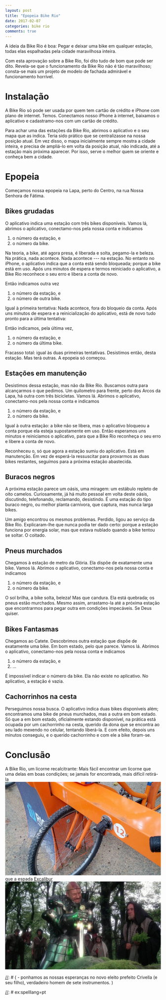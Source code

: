```yaml
---
layout: post
title: "Epopeia Bike Rio"
date: 2017-02-07
categories: bike rio
comments: true
---
```


A ideia da Bike Rio é boa:
Pegar e deixar uma bike em qualquer estação, todas elas espalhadas pela cidade maravilhosa inteira.

Com esta aprovação sobre a Bike Rio, foi dito tudo de bom que pode ser dito.
Revela-se que o funcionamento da Bike Rio não é tão maravilhoso;
consta-se mais um projeto de modelo de fachada admirável e funcionamento horrível.

# Instalação

A Bike Rio só pode ser usada por quem tem cartão de crédito e iPhone com plano de internet.
Temos.
Conectamos nosso iPhone à internet, baixamos o aplicativo e cadastramo-nos com um cartão de crédito.

Para achar uma das estações da Bike Rio, abrimos o aplicativo e o seu mapa que as indica.
Teria sido prático que se centralizasse na nossa posição atual.
Em vez disso, o mapa inicialmente sempre mostra a cidade inteira, e precisa de ampliá-lo em volta da posição atual, não indicada, até a estação mais próxima aparecer.
Por isso, serve o melhor quem se oriente e conheça bem a cidade.

# Epopeia

Começamos nossa epopeia na Lapa, perto do Centro, na rua Nossa Senhora de Fátima.

## Bikes grudadas

O aplicativo indica uma estação com três bikes disponíveis.
Vamos lá, abrimos o aplicativo, conectamo-nos pela nossa conta e indicamos

1. o número da estação, e
0. o número da bike.

Na teoria, a bike, até agora presa, é liberada e solta, pegamo-la e beleza.
Na prática, nada acontece.
Nada acontece --- na estação.
No entanto no iPhone, o aplicativo indica que a conta está sendo bloqueada;
porque a bike está em uso.
Após uns minutos de espera e termos reiniciado o aplicativo, a Bike Rio reconhece o seu erro e libera a conta de novo.

Então indicamos outra vez

1. o número da estação, e
0. o número de outra bike.

Igual à primeira tentativa: Nada acontece, fora do bloqueio da conta.
Após uns minutos de espera e a reinicialização do aplicativo, está de novo tudo pronto para a última tentativa:

Então indicamos, pela última vez,

1. o número da estação, e
0. o número da última bike.

Fracasso total: igual às duas primeiras tentativas.
Desistimos então, desta estação.
Mas terá outras.
A epopeia só começou.

## Estações em manutenção

Desistimos dessa estação, mas não da Bike Rio.
Buscamos outra para alcançarmos o que pedimos.
Um quilometro para frente, perto dos Arcos da Lapa, há outra com três bicicletas.
Vamos lá. Abrimos o aplicativo, conectamo-nos pela nossa conta e indicamos

1. o número da estação, e
0. o número da bike.

Igual à outra estação: a bike não se libera, mas o aplicativo bloqueou a conta porque ela esteja supostamente em uso.
Então esperamos uns minutos e reiniciamos o aplicativo, para que a Bike Rio reconheça o seu erro e libere a conta de novo.

Reconheceu o, só que agora a estação sumiu do aplicativo.
Está em manutenção.
Em vez de esperá-la ressuscitar para provarmos as duas bikes restantes, seguímos para a próxima estação abastecida.

## Buracos negros

A próxima estação parece um oásis, uma miragem:
um estábulo repleto de oito camelos.
Curiosamente, já há muito pessoal em volta deste oásis, discutindo, telefonando, reclamando, desistindo.
É uma estação do tipo buraco negro, ou melhor planta carnívora, que captura, mas nunca larga bikes.

[//]: # ( Quem saiba, talvez por causa da sua pilha solar assombrada. )

Um amigo encontrou os mesmos problemas.
Perdido, ligou ao serviço da Bike Rio.
Explicaram-lhe que nunca podia ter dado certo:
porque a estação funciona por energia solar, mas que estava nublado quando a bike tentou se soltar.
O coitado.

[//]: # ( Vale, mas não para nós: o sol continua batendo forte sobre nós, e a estação. )

## Pneus murchados

Chegamos à estação de metro da Glória.
Ela dispõe de exatamente uma bike.
Vamos lá. Abrimos o aplicativo, conectamo-nos pela nossa conta e indicamos

1. o número da estação, e
0. o número da bike.

O sol brilha, a bike solta, beleza!
Mas que candura.
Ela está quebrada; os pneus estão murchados.
Mesmo assim, arrastamo-la até a próxima estação que encontrarmos para pegar outra em condições impecáveis.
Se Deus quiser.

## Bikes Fantasmas

Chegamos ao Catete.
Descobrimos outra estação que dispõe de exatamente uma bike.
Em bom estado, pelo que parece.
Vamos lá.
Abrimos o aplicativo, conectamo-nos pela nossa conta e indicamos

1. o número da estação, e
0. ...

É impossível indicar o número da bike.
Ela não existe no aplicativo.
No aplicativo, a estação é vazia.

## Cachorrinhos na cesta

Perseguimos nossa busca.
O aplicativo indica duas bikes disponíveis além;
encontramos uma bike de pneus murchados, mas a outra em bom estado.
Só que a em bom estado, oficialmente estando disponível, na prática está ocupada por um cachorrinho na cesta, querido da dona que se encontra ao seu lado mexendo no celular, tentando liberá-la.
E com efeito, depois uns minutos conseguiu, e o querido cachorrinho e com ele a bike foram-se.

# Conclusão

A Bike Rio, um licorne recalcitrante:
Mais fácil encontrar um licorne que uma delas em boas condições;
se jamais for encontrada, mais difícil retirá-la
![Bike Rio](/images/bikerio.jpg)
que a espada
[Excalibur](https://pt.wikipedia.org/wiki/Excalibur) ![Excalibur](/images/excalibur.jpg)

[//]: # ( Não invejemos os funcionários da Bike Rio pelo dinheiro público para produzir esta porcaria bicicletária, mas )
[//]: # (  )
[//]: # ( - regozijemo-nos, nós funcionários públicos de colarinho-branco, da nossa própria ociosidade de que desfrutamos todos os dias úteis. )
[//]: # ( - ponhamos as nossas esperanças no novo eleito prefeito Crivella (e seu filho), verdadeiro homem de sete instrumentos. )

[//]: # ex:spelllang=pt
